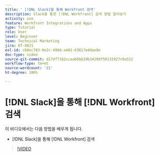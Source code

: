 ```yaml
---
title: ' [!DNL Slack]을 통해 Workfront 검색'
description: Slack을 통한 [!DNL Workfront] 검색 방법 알아보기
activity: use
feature: Workfront Integrations and Apps
type: Tutorial
role: User
level: Beginner
team: Technical Marketing
jira: KT-8821
exl-id: cb0ec783-0e2c-498d-a481-63617eddae8e
doc-type: video
source-git-commit: d17df7162ccaab6b62db34209f50131927c0a532
workflow-type: tm+mt
source-wordcount: '21'
ht-degree: 100%

---
```


# [!DNL Slack]을 통해 [!DNL Workfront] 검색

이 비디오에서는 다음 방법을 배우게 됩니다.

* [!DNL Slack]을 통해 [!DNL Workfront] 검색

>[!VIDEO](https://video.tv.adobe.com/v/335121/?quality=12&learn=on&enablevpops)
